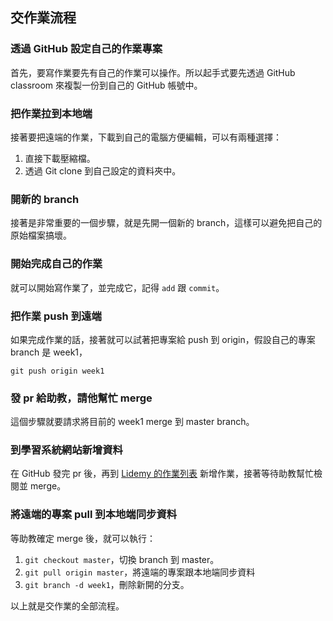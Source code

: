 ## 交作業流程

### 透過 GitHub 設定自己的作業專案
首先，要寫作業要先有自己的作業可以操作。所以起手式要先透過 GitHub classroom 來複製一份到自己的 GitHub 帳號中。

### 把作業拉到本地端
接著要把遠端的作業，下載到自己的電腦方便編輯，可以有兩種選擇：

1. 直接下載壓縮檔。
2. 透過 Git clone 到自己設定的資料夾中。

### 開新的 branch
接著是非常重要的一個步驟，就是先開一個新的 branch，這樣可以避免把自己的原始檔案搞壞。

### 開始完成自己的作業
就可以開始寫作業了，並完成它，記得 `add` 跟 `commit`。

### 把作業 push 到遠端
如果完成作業的話，接著就可以試著把專案給 push 到 origin，假設自己的專案 branch 是 week1，

```
git push origin week1
```

### 發 pr 給助教，請他幫忙 merge
這個步驟就要請求將目前的 week1 merge 到 master branch。

### 到學習系統網站新增資料
在 GitHub 發完 pr 後，再到 [Lidemy 的作業列表](https://learning.lidemy.com/homeworks) 新增作業，接著等待助教幫忙檢閱並 merge。

### 將遠端的專案 pull 到本地端同步資料
等助教確定 merge 後，就可以執行：

1. `git checkout master`，切換 branch 到 master。
2. `git pull origin master`，將遠端的專案跟本地端同步資料
3. `git branch -d week1`，刪除新開的分支。

以上就是交作業的全部流程。